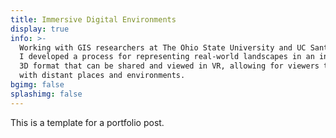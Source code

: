 ```yaml
---
title: Immersive Digital Environments
display: true
info: >-
  Working with GIS researchers at The Ohio State University and UC Santa Barbara, 
  I developed a process for representing real-world landscapes in an interactive 
  3D format that can be shared and viewed in VR, allowing for viewers to engage 
  with distant places and environments.
bgimg: false
splashimg: false
---
```


This is a template for a portfolio post.
